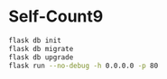 # Self-Count9

```bash
flask db init
flask db migrate
flask db upgrade
flask run --no-debug -h 0.0.0.0 -p 80
```
